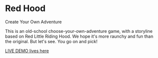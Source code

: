 # Red Hood
 Create Your Own Adventure
 
 This is an old-school choose-your-own-adventure game, with a storyline based on Red Little Riding Hood. We hope it's more raunchy and fun than the original. But let's see. You go on and pick!

[LIVE DEMO lives here](http://red-hood-adventure.surge.sh/)
